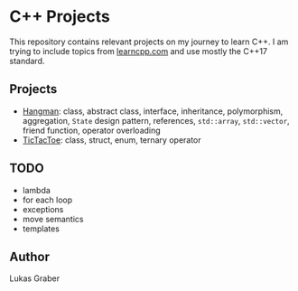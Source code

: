 # C++ Projects

This repository contains relevant projects on my journey to learn C++. I am
trying to include topics from [learncpp.com](https://www.learncpp.com/) and use
mostly the C++17 standard.

## Projects

- [Hangman](hangman/): class, abstract class, interface, inheritance, polymorphism,
aggregation, `State` design pattern, references, `std::array`, `std::vector`,
friend function, operator overloading
- [TicTacToe](tictactoe/): class, struct, enum, ternary operator

## TODO

- lambda
- for each loop
- exceptions
- move semantics
- templates

## Author

Lukas Graber

